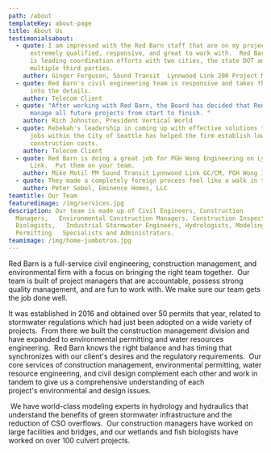 ```yaml
---
path: /about
templateKey: about-page
title: About Us
testimonialsabout:
  - quote: I am impressed with the Red Barn staff that are on my project.  They are
      extremely qualified, responsive, and great to work with.  Red Barn staff
      is leading coordination efforts with two cities, the state DOT and
      multiple third parties.
    author: Ginger Ferguson, Sound Transit  Lynnwood Link 200 Project Manager
  - quote: Red Barn's civil engineering team is responsive and takes the time to get
      into the details.
    author: Telecom Client
  - quote: "After working with Red Barn, the Board has decided that Red Barn should
      manage all future projects from start to finish. "
    author: Rich Johnston, President Vertical World
  - quote: Rebekah's leadership in coming up with effective solutions to our many
      jobs within the City of Seattle has helped the firm establish lower
      construction costs.
    author: Telecom Client
  - quote: Red Barn is doing a great job for PGH Wong Engineering on Lynnwood
      Link.  Put them on your team.
    author: Mike Motil PM Sound Transit Lynnwood Link GC/CM, PGH Wong Inc.
  - quote: They made a completely foreign process feel like a walk in the park.
    author: Peter Sobol, Eminence Homes, LLC
teamtitle: Our Team
featuredimage: /img/services.jpg
description: Our team is made up of Civil Engineers, Construction
  Managers,   Environmental Construction Managers, Construction Inspectors, Fish
  Biologists,   Industrial Stormwater Engineers, Hydrologists, Modeling Experts,
  Permitting   Specialists and Administrators.
teamimage: /img/home-jumbotron.jpg
---
```

Red Barn is a full-service civil engineering, construction management, and environmental firm with a focus on bringing the right team together.  Our team is built of project managers that are accountable, possess strong quality management, and are fun to work with. We make sure our team gets the job done well.

​It was established in 2016 and obtained over 50 permits that year, related to stormwater regulations which had just been adopted on a wide variety of projects.  From there we built the construction management division and have expanded to environmental permitting and water resources engineering.  Red Barn knows the right balance and has timing that synchronizes with our client's desires and the regulatory requirements.  Our core services of construction management, environmental permitting, water resource engineering, and civil design complement each other and work in tandem to give us a comprehensive understanding of each project's environmental and design issues.  

 We have world-class modeling experts in hydrology and hydraulics that understand the benefits of green stormwater infrastructure and the reduction of CSO overflows.  Our construction managers have worked on large facilities and bridges, and our wetlands and fish biologists have worked on over 100 culvert projects.